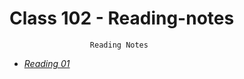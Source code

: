 # Class 102 - Reading-notes

                      Reading Notes


- [*Reading 01*](https://nassir1976.github.io/reading-notes/class-01-reading)

